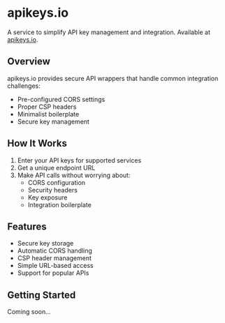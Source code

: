 # apikeys.io

A service to simplify API key management and integration. Available at [apikeys.io](https://apikeys.io).

## Overview

apikeys.io provides secure API wrappers that handle common integration challenges:

- Pre-configured CORS settings
- Proper CSP headers
- Minimalist boilerplate
- Secure key management

## How It Works

1. Enter your API keys for supported services
2. Get a unique endpoint URL
3. Make API calls without worrying about:
   - CORS configuration
   - Security headers
   - Key exposure
   - Integration boilerplate

## Features

- Secure key storage
- Automatic CORS handling
- CSP header management
- Simple URL-based access
- Support for popular APIs

## Getting Started

Coming soon...

